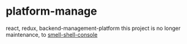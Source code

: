 # platform-manage
react, redux, backend-management-platform
this project is no longer maintenance, to
<a href="https://github.com/wangji-health/smell-shell-console">smell-shell-console</a>
